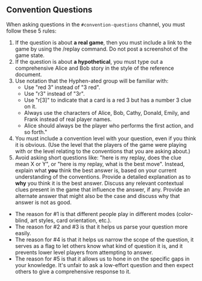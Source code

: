 ## Convention Questions

When asking questions in the `#convention-questions` channel, you must follow these 5 rules:

1) If the question is about **a real game**, then you must include a link to the game by using the /replay command. Do not post a screenshot of the game state.
2) If the question is about **a hypothetical**, you must type out a comprehensive Alice and Bob story in the style of the reference document.
3) Use notation that the Hyphen-ated group will be familiar with:
    - Use "red 3" instead of "3 red".
    - Use "r3" instead of "3r".
    - Use "r[3]" to indicate that a card is a red 3 but has a number 3 clue on it.
    - Always use the characters of Alice, Bob, Cathy, Donald, Emily, and Frank instead of real player names.
    - Alice should always be the player who performs the first action, and so forth."
4) You must include a convention level with your question, even if you think it is obvious. (Use the level that the players of the game were playing with or the level relating to the conventions that you are asking about.)
5) Avoid asking short questions like: "here is my replay, does the clue mean X or Y", or "here is my replay, what is the best move". Instead, explain what **you** think the best answer is, based on your current understanding of the conventions. Provide a detailed explanation as to **why** you think it is the best answer. Discuss any relevant contextual clues present in the game that influence the answer, if any. Provide an alternate answer that might also be the case and discuss why that answer is not as good.

* The reason for #1 is that different people play in different modes (color-blind, art styles, card orientation, etc.).
* The reason for #2 and #3 is that it helps us parse your question more easily.
* The reason for #4 is that it helps us narrow the scope of the question, it serves as a flag to let others know what kind of question it is, and it prevents lower level players from attempting to answer.
* The reason for #5 is that it allows us to hone in on the specific gaps in your knowledge. It's unfair to ask a low-effort question and then expect others to give a comprehensive response to it.
